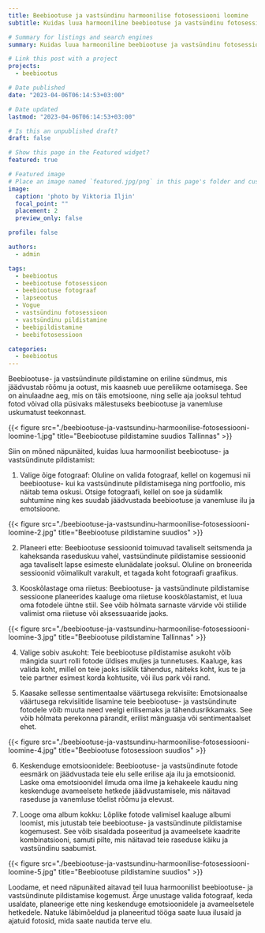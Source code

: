 ```yaml
---
title: Beebiootuse ja vastsündinu harmoonilise fotosessiooni loomine
subtitle: Kuidas luua harmooniline beebiootuse ja vastsündinu fotosessioonikogemus

# Summary for listings and search engines
summary: Kuidas luua harmooniline beebiootuse ja vastsündinu fotosessioonikogemus

# Link this post with a project
projects:
  - beebiootus

# Date published
date: "2023-04-06T06:14:53+03:00"

# Date updated
lastmod: "2023-04-06T06:14:53+03:00"

# Is this an unpublished draft?
draft: false

# Show this page in the Featured widget?
featured: true

# Featured image
# Place an image named `featured.jpg/png` in this page's folder and customize its options here.
image:
  caption: 'photo by Viktoria Iljin'
  focal_point: ""
  placement: 2
  preview_only: false

profile: false

authors:
  - admin

tags:
  - beebiootus
  - beebiootuse fotosessioon
  - beebiootuse fotograaf
  - lapseootus
  - Vogue
  - vastsündinu fotosessioon
  - vastsündinu pildistamine
  - beebipildistamine
  - beebifotosessioon

categories:
  - beebiootus
---
```

Beebiootuse- ja vastsündinute pildistamine on eriline sündmus, mis jäädvustab rõõmu ja ootust, mis kaasneb uue pereliikme ootamisega. See on ainulaadne aeg, mis on täis emotsioone, ning selle aja jooksul tehtud fotod võivad olla püsivaks mälestuseks beebiootuse ja vanemluse uskumatust teekonnast. 

{{< figure src="./beebiootuse-ja-vastsundinu-harmoonilise-fotosessiooni-loomine-1.jpg" title="Beebiootuse pildistamine suudios Tallinnas" >}}

Siin on mõned näpunäited, kuidas luua harmoonilist beebiootuse- ja vastsündinute pildistamist:

1. Valige õige fotograaf: Oluline on valida fotograaf, kellel on kogemusi nii beebiootuse- kui ka vastsündinute pildistamisega ning portfoolio, mis näitab tema oskusi. Otsige fotograafi, kellel on soe ja südamlik suhtumine ning kes suudab jäädvustada beebiootuse ja vanemluse ilu ja emotsioone.

{{< figure src="./beebiootuse-ja-vastsundinu-harmoonilise-fotosessiooni-loomine-2.jpg" title="Beebiootuse pildistamine suudios" >}}

2. Planeeri ette: Beebiootuse sessioonid toimuvad tavaliselt seitsmenda ja kaheksanda raseduskuu vahel, vastsündinute pildistamise sessioonid aga tavaliselt lapse esimeste elunädalate jooksul. Oluline on broneerida sessioonid võimalikult varakult, et tagada koht fotograafi graafikus.

3. Kooskõlastage oma riietus: Beebiootuse- ja vastsündinute pildistamise sessioone planeerides kaaluge oma riietuse kooskõlastamist, et luua oma fotodele ühtne stiil. See võib hõlmata sarnaste värvide või stiilide valimist oma riietuse või aksessuaaride jaoks.

{{< figure src="./beebiootuse-ja-vastsundinu-harmoonilise-fotosessiooni-loomine-3.jpg" title="Beebiootuse pildistamine Tallinnas" >}}

4. Valige sobiv asukoht: Teie beebiootuse pildistamise asukoht võib mängida suurt rolli fotode üldises muljes ja tunnetuses. Kaaluge, kas valida koht, millel on teie jaoks isiklik tähendus, näiteks koht, kus te ja teie partner esimest korda kohtusite, või ilus park või rand.

5. Kaasake sellesse sentimentaalse väärtusega rekvisiite: Emotsionaalse väärtusega rekvisiitide lisamine teie beebiootuse- ja vastsündinute fotodele võib muuta need veelgi erilisemaks ja tähendusrikkamaks. See võib hõlmata perekonna pärandit, erilist mänguasja või sentimentaalset ehet.

{{< figure src="./beebiootuse-ja-vastsundinu-harmoonilise-fotosessiooni-loomine-4.jpg" title="Beebiootuse fotosessioon suudios" >}}

6. Keskenduge emotsioonidele: Beebiootuse- ja vastsündinute fotode eesmärk on jäädvustada teie elu selle erilise aja ilu ja emotsioonid. Laske oma emotsioonidel ilmuda oma ilme ja kehakeele kaudu ning keskenduge avameelsete hetkede jäädvustamisele, mis näitavad raseduse ja vanemluse tõelist rõõmu ja elevust.

7. Looge oma album kokku: Lõplike fotode valimisel kaaluge albumi loomist, mis jutustab teie beebiootuse- ja vastsündinute pildistamise kogemusest. See võib sisaldada poseeritud ja avameelsete kaadrite kombinatsiooni, samuti pilte, mis näitavad teie raseduse käiku ja vastsündinu saabumist.

{{< figure src="./beebiootuse-ja-vastsundinu-harmoonilise-fotosessiooni-loomine-5.jpg" title="Beebiootuse pildistamine suudios" >}}

Loodame, et need näpunäited aitavad teil luua harmoonilist beebiootuse- ja vastsündinute pildistamise kogemust. Ärge unustage valida fotograaf, keda usaldate, planeerige ette ning keskenduge emotsioonidele ja avameelsetele hetkedele. Natuke läbimõeldud ja planeeritud tööga saate luua ilusaid ja ajatuid fotosid, mida saate nautida terve elu.